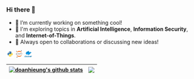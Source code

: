 ### Hi there 👋

- 🔭 I’m currently working on something cool!
- 🌱 I'm exploring topics in **Artificial Intelligence**, **Information Security**, and **Internet-of-Things**.
- 💬 Always open to collaborations or discussing new ideas!

<code><img height="20" alt="javascript" src="https://raw.githubusercontent.com/github/explore/80688e429a7d4ef2fca1e82350fe8e3517d3494d/topics/python/python.png"></code>
<code><img height="20" alt="javascript" src="https://raw.githubusercontent.com/github/explore/a4691f04ff219c1c2aa02fc61fda41aa43f1459a/topics/jupyter-notebook/jupyter-notebook.png"></code>
<code><img height="20" alt="javascript" src="https://raw.githubusercontent.com/github/explore/a4691f04ff219c1c2aa02fc61fda41aa43f1459a/topics/docker/docker.png"></code>

| <a href="https://github-readme-stats.vercel.app/api?username=doanhieung&show_icons=true&include_all_commits=true&theme=transparent&hide_border=true&rank_icon=github"><img align="center" src="https://github-readme-stats.vercel.app/api?username=doanhieung&show_icons=true&include_all_commits=true&theme=transparent&hide_border=true&rank_icon=github" alt="doanhieung's github stats" /></a> | <a href="https://github-readme-stats.vercel.app/api/top-langs/?username=doanhieung&layout=compact&theme=transparent&hide_border=true"><img align="center" src="https://github-readme-stats.vercel.app/api/top-langs/?username=doanhieung&layout=compact&theme=transparent&hide_border=true" /></a> |
| ------------- | ------------- |

